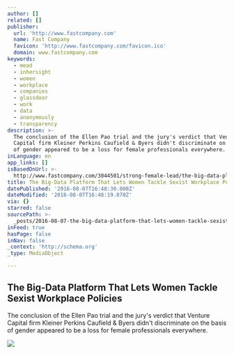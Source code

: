 ```yaml
---
author: []
related: []
publisher:
  url: 'http://www.fastcompany.com'
  name: Fast Company
  favicon: 'http://www.fastcompany.com/favicon.ico'
  domain: www.fastcompany.com
keywords:
  - mead
  - inhersight
  - women
  - workplace
  - companies
  - glassdoor
  - work
  - data
  - anonymously
  - transparency
description: >-
  The conclusion of the Ellen Pao trial and the jury's verdict that Venture
  Capital firm Kleiner Perkins Caufield & Byers didn't discriminate on the basis
  of gender appeared to be a loss for female professionals everywhere.
inLanguage: en
app_links: []
isBasedOnUrl: >-
  http://www.fastcompany.com/3044501/strong-female-lead/the-big-data-platform-that-lets-women-tackle-sexist-workplace-policies
title: The Big-Data Platform That Lets Women Tackle Sexist Workplace Policies
datePublished: '2016-08-07T16:48:30.008Z'
dateModified: '2016-08-07T16:48:19.070Z'
via: {}
starred: false
sourcePath: >-
  _posts/2016-08-07-the-big-data-platform-that-lets-women-tackle-sexist-workplac.md
inFeed: true
hasPage: false
inNav: false
_context: 'http://schema.org'
_type: MediaObject

---
```

<article style=""><h1>The Big-Data Platform That Lets Women Tackle Sexist Workplace Policies</h1><p>The conclusion of the Ellen Pao trial and the jury's verdict that Venture Capital firm Kleiner Perkins Caufield &amp; Byers didn't discriminate on the basis of gender appeared to be a loss for female professionals everywhere.</p><img src="http://b.fastcompany.net/multisite_files/fastcompany/imagecache/620x350/poster/2015/04/3044501-poster-p-1-the-big-data-platform-that-lets-women-tackle-sexist-workplace-policies.jpg" /></article>